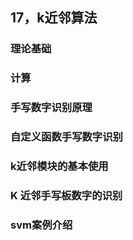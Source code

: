 
## 17，**k近邻算法**

### **理论基础**

### **计算**

### **手写数字识别原理**

### **自定义函数手写数字识别**

### **k近邻模块的基本使用**

### **K 近邻手写板数字的识别**

### **svm案例介绍**
